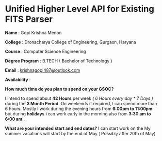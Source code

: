 
# Unified Higher Level API for Existing FITS Parser

**Name** : Gopi Krishna Menon

**College** : Dronacharya College of Engineering, Gurgaon, Haryana

**Course** : Computer Science Engineering

**Degree Program** : B.TECH ( Bachelor of Technology )

**Email** : krishnagopi487@outlook.com

**Availability** : 

**How much time do you plan to spend on your GSOC?**

 I intend to spend about **42 Hours** per week *( 6 Hours every day * 7 Days )*  during the **3 Month Period**.  On weekends if required, I can spend more than 6 hours.  Mostly i work during the evening hours from  **6:00pm to 11:00pm** but during **holidays** i can work early in the morning also from **3:30 am to 6:00 am** .

**What are your intended start and end dates?**
I can start work on the 
My summer vacations will start by the end of May ( Possibly after 20th of May)
<!--stackedit_data:
eyJoaXN0b3J5IjpbLTIwMTA5ODMxNTEsMzUzNTA0MzIzLC0xNj
A0MjE3Mzc5LDU2NjcyOTE5MSw3Mzk2NDI1NjgsNjE3NTUxNzIw
LC0xNjM0NzYxMjU1XX0=
-->